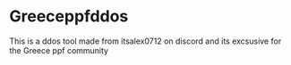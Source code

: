 # Greeceppfddos
This is a ddos tool made from itsalex0712 on discord and its excsusive for the Greece ppf community
